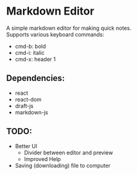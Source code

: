 # Markdown Editor

A simple markdown editor for making quick notes.  
Supports various keyboard commands:
- cmd-b: bold
- cmd-i: italic
- cmd-x: header 1

## Dependencies:

- react
- react-dom
- draft-js
- markdown-js

## TODO:

- Better UI
  - Divider between editor and preview
  - Improved Help
- Saving (downloading) file to computer
